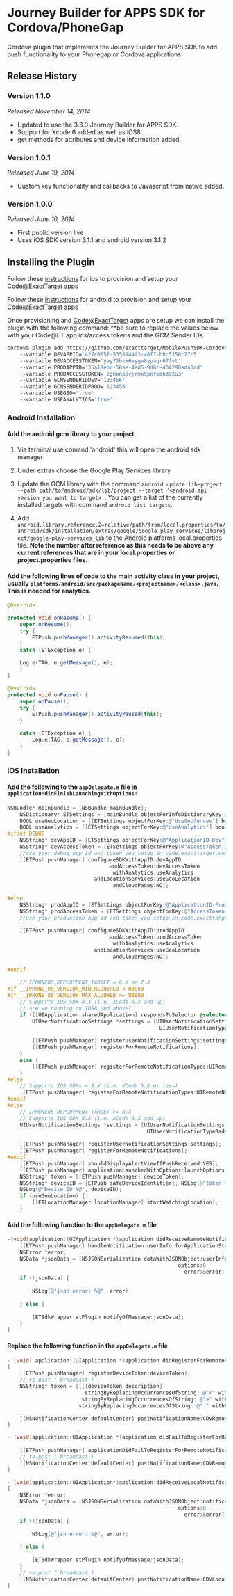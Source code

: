 # Journey Builder for APPS SDK for Cordova/PhoneGap

Cordova plugin that implements the Journey Builder for APPS SDK to add push functionality to your Phonegap or Cordova applications.

## Release History

### Version 1.1.0
_Released November 14, 2014_

* Updated to use the 3.3.0 Journey Builder for APPS SDK.
* Support for Xcode 6 added as well as iOS8.
* get methods for attributes and device information added.

### Version 1.0.1
_Released June 19, 2014_

* Custom key functionality and callbacks to Javascript from native added.

### Version 1.0.0
_Released June 10, 2014_

* First public version live
* Uses iOS SDK version 3.1.1 and android version 3.1.2

## Installing the Plugin

Follow these [instructions](https://code.exacttarget.com/mobilepush/integrating-mobilepush-sdk-your-ios-mobile-app#How) for ios to provision and setup your [Code@ExactTarget](http://code.exacttarget.com) apps

Follow these [instructions](https://code.exacttarget.com/mobilepush/integrating-mobilepush-sdk-your-android-mobile-app#How) for android to provision and setup your [Code@ExactTarget](http://code.exacttarget.com) apps

Once provisioning and [Code@ExactTarget](http://code.exacttarget.com) apps are setup we can install the plugin with the following command:
**be sure to replace the values below with your Code@ET app ids/access tokens and the GCM Sender IDs.

```Bash
cordova plugin add https://github.com/exacttarget/MobilePushSDK-CordovaPlugin 
	--variable DEVAPPID='427c085f-5358944f2-a8f7-bbc5150c77c5' 
	--variable DEVACCESSTOKEN='yay73bzx6eygw8ypaqr67fvt'
	--variable PRODAPPID='35a19ebc-50ae-4ed5-9d6c-404290ada3cd'
	--variable PRODACCESSTOKEN='cghknp9rjrmk9pkf6qh392u3'
	--variable GCMSENDERIDDEV='123456'
	--variable GCMSENDERIDPROD='123456'
	--variable USEGEO='true'
	--variable USEANALYTICS='true'
```

### Android Installation

#### Add the android gcm library to your project

1. Via terminal use comand 'android' this will open the android sdk manager

2. Under extras choose the Google Play Services library

3. Update the GCM library with the command ```android update lib-project --path path/to/android/sdk/lib/project --target '<android api version you want to target>'```. You can get a list of the currently installed targets with command ```android list targets```.

4. Add ```android.library.reference.2=relative/path/from/local.properties/to/android/sdk/installation/extras/google/google_play_services/libproject/google-play-services_lib``` to the Android platforms local.properties file.
 **Note the number after reference as this needs to be above any current references that are in your local.properties or project.properties files.**

#### Add the following lines of code to the main activity class in your project, usually ```platforms/android/src/packageName/<projectname>/<class>.java```. This is needed for analytics.

```java
@Override

protected void onResume() {
	super.onResume(); 
	try {
		ETPush.pushManager().activityResumed(this); 
	}
	catch (ETException e) {

	Log.e(TAG, e.getMessage(), e);
	}
} 

@Override
protected void onPause() { 
	super.onPause();
	try { 
		ETPush.pushManager().activityPaused(this);
	}

	catch (ETException e) {
		Log.e(TAG, e.getMessage(), e); 
	}
}
```

### iOS Installation

#### Add the following to the ```appDelegate.m``` file in ```application:didFinishLaunchingWithOptions:```

```objective-c
NSBundle* mainBundle = [NSBundle mainBundle];
    NSDictionary* ETSettings = [mainBundle objectForInfoDictionaryKey:@"ETAppSettings"];
    BOOL useGeoLocation = [[ETSettings objectForKey:@"UseGeofences"] boolValue];
    BOOL useAnalytics = [[ETSettings objectForKey:@"UseAnalytics"] boolValue];
#ifdef DEBUG
    NSString* devAppID = [ETSettings objectForKey:@"ApplicationID-Dev"];
    NSString* devAccessToken = [ETSettings objectForKey:@"AccessToken-Dev"];
    //use your debug app id and token you setup in code.exacttarget.com here
    [[ETPush pushManager] configureSDKWithAppID:devAppID
                                 andAccessToken:devAccessToken
                                  withAnalytics:useAnalytics
                            andLocationServices:useGeoLocation
                                  andCloudPages:NO];
    
#else
    NSString* prodAppID = [ETSettings objectForKey:@"ApplicationID-Prod"];
    NSString* prodAccessToken = [ETSettings objectForKey:@"AccessToken-Prod"];
    //use your production app id and token you setup in code.exacttarget.com here
    
    [[ETPush pushManager] configureSDKWithAppID:prodAppID
                                 andAccessToken:prodAccessToken
                                  withAnalytics:useAnalytics
                            andLocationServices:useGeoLocation
                                  andCloudPages:NO];
    
#endif
    
    // IPHONEOS_DEPLOYMENT_TARGET = 6.X or 7.X
#if __IPHONE_OS_VERSION_MIN_REQUIRED < 80000
#if __IPHONE_OS_VERSION_MAX_ALLOWED >= 80000
    // Supports IOS SDK 8.X (i.e. XCode 6.X and up)
    // are we running on IOS8 and above?
    if ([[UIApplication sharedApplication] respondsToSelector:@selector(registerForRemoteNotifications)]) {
        UIUserNotificationSettings *settings = [UIUserNotificationSettings settingsForTypes:
                                                 UIUserNotificationTypeBadge | UIUserNotificationTypeSound | UIUserNotificationTypeAlert
                                                                                  categories:nil];
        [[ETPush pushManager] registerUserNotificationSettings:settings];
        [[ETPush pushManager] registerForRemoteNotifications];
    }
    else {
        [[ETPush pushManager] registerForRemoteNotificationTypes:UIRemoteNotificationTypeAlert|UIRemoteNotificationTypeBadge|UIRemoteNotificationTypeSound];
    }
#else
    // Supports IOS SDKs < 8.X (i.e. XCode 5.X or less)
    [[ETPush pushManager] registerForRemoteNotificationTypes:UIRemoteNotificationTypeAlert|UIRemoteNotificationTypeBadge|UIRemoteNotificationTypeSound];
#endif
#else
    // IPHONEOS_DEPLOYMENT_TARGET >= 8.X
    // Supports IOS SDK 8.X (i.e. XCode 6.X and up)
    UIUserNotificationSettings *settings = [UIUserNotificationSettings settingsForTypes:
                                             UIUserNotificationTypeBadge | UIUserNotificationTypeSound | UIUserNotificationTypeAlert
                                                                              categories:nil];
    [[ETPush pushManager] registerUserNotificationSettings:settings];
    [[ETPush pushManager] registerForRemoteNotifications];
#endif
    [[ETPush pushManager] shouldDisplayAlertViewIfPushReceived:YES];
    [[ETPush pushManager] applicationLaunchedWithOptions:launchOptions];
    NSString* token = [[ETPush pushManager] deviceToken];
    NSString* deviceID = [ETPush safeDeviceIdentifier]; NSLog(@"token %@", token);
    NSLog(@"Device ID %@", deviceID);
    if (useGeoLocation) {
        [[ETLocationManager locationManager] startWatchingLocation]; 
    }
```

#### Add the following function to the ```appDelegate.m``` file
```objective-c
-(void)application:(UIApplication *)application didReceiveRemoteNotification:(NSDictionary *)userInfo {
    [[ETPush pushManager] handleNotification:userInfo forApplicationState:application.applicationState];
    NSError *error;
    NSData *jsonData = [NSJSONSerialization dataWithJSONObject:userInfo
                                                       options:0
                                                         error:&error];
    if (!jsonData) {
        
        NSLog(@"json error: %@", error);
        
    } else {
        
        [ETSdkWrapper.etPlugin notifyOfMessage:jsonData];
    }
}
```

#### Replace the following function in the ```appDelegate.m``` file

```objective-c
- (void) application:(UIApplication *)application didRegisterForRemoteNotificationsWithDeviceToken:(NSData *)deviceToken
{
    [[ETPush pushManager] registerDeviceToken:deviceToken];
    // re-post ( broadcast )
    NSString* token = [[[[deviceToken description]
                         stringByReplacingOccurrencesOfString: @"<" withString: @""]
                        stringByReplacingOccurrencesOfString: @">" withString: @""]
                       stringByReplacingOccurrencesOfString: @" " withString: @""];

    [[NSNotificationCenter defaultCenter] postNotificationName:CDVRemoteNotification object:token];
}
```
```objective-c
- (void)application:(UIApplication *)application didFailToRegisterForRemoteNotificationsWithError:(NSError *)error {
    
    [[ETPush pushManager] applicationDidFailToRegisterForRemoteNotificationsWithError:error];
    // re-post ( broadcast )
    [[NSNotificationCenter defaultCenter] postNotificationName:CDVRemoteNotificationError object:error];
}
```

```objective-c
- (void)application:(UIApplication*)application didReceiveLocalNotification:(UILocalNotification*)notification
{
    NSError *error;
    NSData *jsonData = [NSJSONSerialization dataWithJSONObject:notification.userInfo
                                                       options:0
                                                         error:&error];
    if (!jsonData) {
        
        NSLog(@"jsn error: %@", error);
        
    } else {
        
        [ETSdkWrapper.etPlugin notifyOfMessage:jsonData];
    }
    // re-post ( broadcast )
    [[NSNotificationCenter defaultCenter] postNotificationName:CDVLocalNotification object:notification];
}
```





